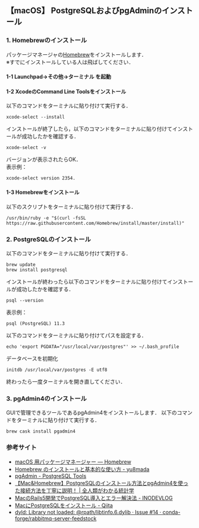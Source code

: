 ## 【macOS】 PostgreSQLおよびpgAdminのインストール
### 1. Homebrewのインストール
パッケージマネージャの[Homebrew](https://brew.sh/index_ja)をインストールします．  
※すでにインストールしている人は飛ばしてください．  
#### 1-1 Launchpad->その他->ターミナル を起動
#### 1-2 XcodeのCommand Line Toolsをインストール
以下のコマンドをターミナルに貼り付けて実行する．
```
xcode-select --install
```
インストールが終了したら，以下のコマンドをターミナルに貼り付けてインストールが成功したかを確認する．
```
xcode-select -v
```
バージョンが表示されたらOK．  
表示例：  
```
xcode-select version 2354.
```

#### 1-3 Homebrewをインストール
以下のスクリプトをターミナルに貼り付けて実行する．
```
/usr/bin/ruby -e "$(curl -fsSL https://raw.githubusercontent.com/Homebrew/install/master/install)"
```
### 2. PostgreSQLのインストール
以下のコマンドをターミナルに貼り付けて実行する．
```
brew update
brew install postgresql
```
インストールが終わったら以下のコマンドをターミナルに貼り付けてインストールが成功したかを確認する．
```
psql --version
```
表示例：
```
psql (PostgreSQL) 11.3
```
以下のコマンドをターミナルに貼り付けてパスを設定する．  
```
echo 'export PGDATA="/usr/local/var/postgres"' >> ~/.bash_profile
```
データベースを初期化  
```
initdb /usr/local/var/postgres -E utf8
```  
終わったら一度ターミナルを開き直してください．  
  
### 3. pgAdmin4のインストール
GUIで管理できるツールであるpgAdmin4をインストールします．
以下のコマンドをターミナルに貼り付けて実行する．
```
brew cask install pgadmin4
```

### 参考サイト
* [macOS 用パッケージマネージャー — Homebrew](https://brew.sh/index_ja)
* [Homebrew のインストールと基本的な使い方 - yu8mada](https://yu8mada.com/2018/04/12/homebrew-s-installation-and-basic-usage/#article-title)
* [pgAdmin - PostgreSQL Tools](https://www.pgadmin.org/)
* [【Mac&Homebrew】PostgreSQLのインストール方法とpgAdmin4を使った接続方法を丁寧に説明！ | 全人類がわかる統計学](https://to-kei.net/db/postgre-mac-install/)
* [MacのRails5開発でPostgreSQL導入とエラー解決法 - INODEVLOG](https://www.inodev.jp/entry/mac-rails-postgresql)
* [MacにPostgreSQLをインストール - Qiita](https://qiita.com/_daisuke/items/13996621cf51f835494b)
* [dyld: Library not loaded: @rpath/libtinfo.6.dylib · Issue #14 · conda-forge/rabbitmq-server-feedstock](https://github.com/conda-forge/rabbitmq-server-feedstock/issues/14)
